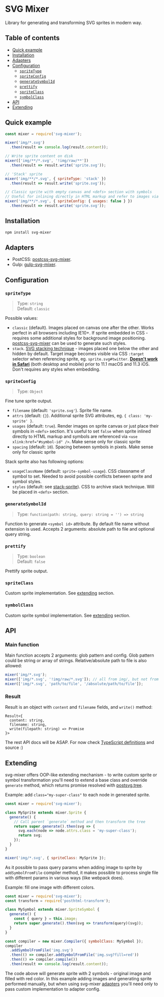 # SVG Mixer

Library for generating and transforming SVG sprites in modern way.

## Table of contents

- [Quick example](#quick-example)
- [Installation](#installation)
- [Adapters](#adapters)
- [Configuration](#configuration)
  - [`spriteType`](#spriteType)
  - [`spriteConfig`](#spriteConfig)
  - [`generateSymbolId`](#generateSymbolId)
  - [`prettify`](#prettify)
  - [`spriteClass`](#spriteClass)
  - [`symbolClass`](#symbolClass)
- [API](#api)
- [Extending](#extending)

## Quick example

```js
const mixer = require('svg-mixer');

mixer('img/*.svg')
  .then(result => console.log(result.content));

// Write sprite content on disk
mixer(['img/**/*.svg', '!img/raw/**'])
  .then(result => result.write('sprite.svg'));

// 'Stack' sprite
mixer('img/**/*.svg', { spriteType: 'stack' })
  .then(result => result.write('sprite.svg'));

// Classic sprite with empty canvas and <defs> section with symbols
// Useful for inlining directly in HTML markup and refer to images via <use xlink:href="#symbol-id" />
mixer('img/**/*.svg', { spriteConfig: { usages: false } })
  .then(result => result.write('sprite.svg'));
```

## Installation

```bash
npm install svg-mixer
```

## Adapters

- PostCSS: [postcss-svg-mixer](https://github.com/kisenka/svg-mixer/tree/master/packages/postcss-svg-mixer).
- Gulp: [gulp-svg-mixer](https://github.com/kisenka/svg-mixer/tree/master/packages/gulp-svg-mixer).

## Configuration

<a id="spriteType"></a>
### `spriteType`

> Type: `string`<br>
> Default: `classic`

Possible values:
- `classic` (default). Images placed on canvas one after the other. Works perfect 
   in all browsers including IE10+. If sprite embedded in CSS - requires some 
   additional styles for background image positioning. [postcss-svg-mixer](https://github.com/kisenka/svg-mixer/tree/master/packages/postcss-svg-mixer) 
   can be used to generate such styles.
- `stack`. [SVG stacking technique](https://css-tricks.com/svg-fragment-identifiers-work/#article-header-id-4) - 
   images placed one below the other and hidden by default. Target image becomes 
   visible via CSS `:target` selector when referencing sprite, eg. `sprite.svg#twitter`.
   **[Doesn't work in Safari](https://caniuse.com/#search=svg%20fragment)** (both desktop and mobile) 
   prior to 11.1 macOS and 11.3 iOS. Don't requires any styles when embedding.

<a id="spriteConfig"></a>
### `spriteConfig`

> Type: `Object`

Fine tune sprite output.

- `filename` (default: `'sprite.svg'`). Sprite file name.
- `attrs` (default: `{}`). Additional sprite SVG attributes, eg. `{ class: 'my-sprite' }`.
- `usages` (default: `true`). Render images on sprite canvas or just place their symbols in
  `<defs>` section. It's useful to set `false` when sprite inlined directly to HTML 
  markup and symbols are referenced via `<use xlink:href="#symbol-id" />`. 
  Make sense only for classic sprite
- `spacing` (default: `10`). Spacing between symbols in pixels. Make sense only for classic sprite 

Stack sprite also has following options:
- `usageClassName` (default: `sprite-symbol-usage`). CSS classname of symbol to set.
  Needed to avoid possible conflicts between sprite and symbol styles.
- `styles` (default: see [stack-sprite](lib/stack-sprite.js)). CSS to archive stack technique. 
  Will be placed in `<defs>` section.

<a id="generateSymbolId"></a>
### `generateSymbolId`

> Type: `function(path: string, query: string = '') => string`

Function to generate `<symbol id>` attribute. By default file name without extension is used.
Accepts 2 arguments: absolute path to file and optional query string.

<a id="prettify"></a>
### `prettify`

> Type: `boolean`<br>
> Default: `false`

Prettify sprite output.

<a id="spriteClass"></a>
### `spriteClass`

Custom sprite implementation. See [extending](#extending) section.

<a id="symbolClass"></a>
### `symbolClass`

Custom sprite symbol implementation. See [extending](#extending) section.

## API

### Main function

Main function accepts 2 arguments: glob pattern and config.
Glob pattern could be string or array of strings. Relative/absolute path to file is also allowed:

```js
mixer('img/*.svg');
mixer(['img/*.svg', '!img/raw/*.svg']); // all from img/, but not from img/raw/
mixer(['img/*.svg', 'path/to/file', '/absolute/path/to/file']);
```

### Result

Result is an object with `content` and `filename` fields, and `write()` method:
```
Result<{
  content: string,
  filename: string,
  write(filepath: string) => Promise
}>
```

The rest API docs will be ASAP. For now check [TypeScript definitions](svgmixer.d.ts) and source :)

## Extending 

svg-mixer offers OOP-like extending mechanism - to write custom sprite or symbol 
transformation you'll need to extend a base class and override `generate` method,
which returns promise resolved with [postsvg.tree](https://github.com/kisenka/svg-mixer/tree/master/packages/postsvg#tree).

Example: add `class="my-super-class"` to each node in generated sprite.

```js
const mixer = require('svg-mixer');

class MySprite extends mixer.Sprite {
  generate() {
    // Call parent `generate` method and then transform the tree
    return super.generate().then(svg => {
      svg.each(node => node.attrs.class = 'my-super-class');
      return svg;
    });
  }
}

mixer('img/*.svg', { spriteClass: MySprite });
```

As it possible to pass query params when adding image to sprite by `addSymbolFromFile` 
compiler method, it makes possible to process single file with different params 
in various ways (like webpack does).

Example: fill one image with different colors.

```js
const mixer = require('svg-mixer');
const transform = require('posthtml-transform');

class MySymbol extends mixer.SpriteSymbol {
  generate() {
    const { query } = this.image;
    return super.generate().then(svg => transform(query)(svg));
  }
}

const compiler = new mixer.Compiler({ symbolClass: MySymbol });
compiler
  .addSymbolFromFile('img.svg')
  .then(() => compiler.addSymbolFromFile('img.svg?fill=red'))
  .then(() => compiler.compile())
  .then(result => console.log(result.content));
```

The code above will generate sprite with 2 symbols - original image and filled with red color.
In this example adding images and generating sprite performed manually, but when 
using svg-mixer [adapters](#adapters) you'll need only to pass custom implementation 
to adapter config.
